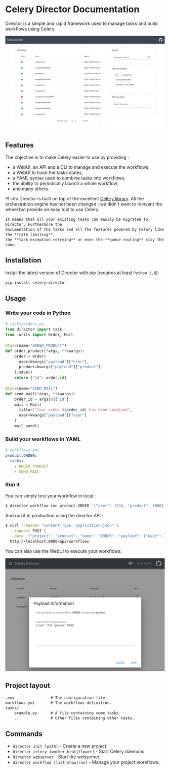# Celery Director Documentation

Director is a simple and rapid framework used to manage tasks and build workflows using Celery.

![Celery Director](img/director.gif)

## Features

The objective is to make Celery easier to use by providing :

- a WebUI, an API and a CLI to manage and execute the workflows,
- a WebUI to track the tasks states,
- a YAML syntax used to combine tasks into workflows,
- the ability to periodically launch a whole workflow,
- and many others.

!!! info
    Director is built on top of the excellent [Celery library](http://docs.celeryproject.org/en/latest/index.html).
    All the orchestration engine has not been changed : we didn't want to reinvent the wheel but
    provide an easy tool to use Celery.

    It means that all your existing tasks can easily be migrated to Director. Furthermore the
    documentation of the tasks and all the features powered by Celery like the **rate limiting**,
    the **task exception retrying** or even the **queue routing** stay the same.


## Installation

Install the latest version of Director with pip (requires at least `Python 3.8`):

```bash
pip install celery-director
```

## Usage

### Write your code in Python

```python
# tasks/orders.py
from director import task
from .utils import Order, Mail

@task(name="ORDER_PRODUCT")
def order_product(*args, **kwargs):
    order = Order(
      user=kwargs["payload"]["user"],
      product=kwargs["payload"]["product"]
    ).save()
    return {"id": order.id}

@task(name="SEND_MAIL")
def send_mail(*args, **kwargs):
    order_id = args[0]["id"]
    mail = Mail(
      title=f"Your order #{order_id} has been received",
      user=kwargs["payload"]["user"]
    )
    mail.send()
```

### Build your workflows in YAML

```yaml
# workflows.yml
product.ORDER:
  tasks:
    - ORDER_PRODUCT
    - SEND_MAIL
```

### Run it

You can simply test your workflow in local :

```bash
$ director workflow run product.ORDER '{"user": 1234, "product": 1000}'
```

And run it in production using the director API :

```bash
$ curl --header "Content-Type: application/json" \
  --request POST \
  --data '{"project": "product", "name": "ORDER", "payload": {"user": 1234, "product": 1000}}' \
  http://localhost:8000/api/workflows
```

You can also use the WebUI to execute your workflows:

![Execute Workflow](img/execute_workflow.png)

## Project layout

    .env                # The configuration file.
    workflows.yml       # The workflows definition.
    tasks/
        example.py      # A file containing some tasks.
        ...             # Other files containing other tasks.

## Commands

* `director init [path]` - Create a new project.
* `director celery [worker|beat|flower]` - Start Celery daemons.
* `director webserver` - Start the webserver.
* `director workflow [list|show|run]` - Manage your project workflows.
